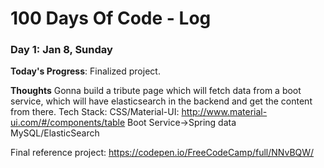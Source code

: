 # 100 Days Of Code - Log

### Day 1: Jan 8, Sunday

**Today's Progress**: Finalized project. 

**Thoughts** Gonna build a tribute page which will fetch data from a boot service, which will have elasticsearch in the backend and get the content from there.
Tech Stack:
CSS/Material-UI:
http://www.material-ui.com/#/components/table
Boot Service->Spring data
MySQL/ElasticSearch

Final reference project:
https://codepen.io/FreeCodeCamp/full/NNvBQW/
